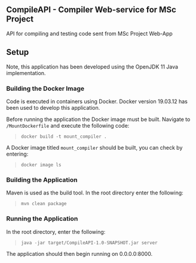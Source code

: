 ## CompileAPI - Compiler Web-service for MSc Project

API for compiling and testing code sent from MSc Project Web-App

## Setup

Note, this application has been developed using the OpenJDK 11 Java implementation.

### Building the Docker Image

Code is executed in containers using Docker. Docker version 19.03.12 has been used to develop this application. 

Before running the application the Docker image must be built. Navigate to `/MountDockerfile` and execute the following code:

> `docker build -t mount_compiler .` 

A Docker image titled `mount_compiler` should be built, you can check by entering:

>`docker image ls`

### Building the Application

Maven is used as the build tool. In the root directory enter the following:

>`mvn clean package`

### Running the Application

In the root directory, enter the following:

>`java -jar target/CompileAPI-1.0-SNAPSHOT.jar server`

The application should then begin running on 0.0.0.0:8000.
